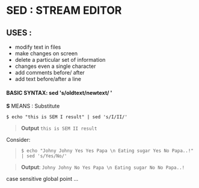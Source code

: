 #  SED : STREAM EDITOR 
## USES :
- modify text in files 
- make changes on screen 
- delete a particular set of information
- changes even a single character 
- add comments before/ after 
- add text before/after a line

#### **BASIC SYNTAX**: sed 's/oldtext/newtext/ '
**S** MEANS : Substitute

`$ echo "this is SEM I result" | sed 's/I/II/' `

>  **Output** 
  ` this is SEM II result `
 
 Consider: 
 > ` $ echo "Johny Johny Yes Yes Papa \n Eating sugar Yes No Papa..!" | sed 's/Yes/No/' `
 
 > **Output**:
  ` Johny Johny No Yes Papa \n Eating sugar No No Papa..! `
  
 
  
 

  case sensitive global point ...

 
